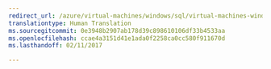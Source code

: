 ```yaml
---
redirect_url: /azure/virtual-machines/windows/sql/virtual-machines-windows-sql-backup-recovery
translationtype: Human Translation
ms.sourcegitcommit: 0e3948b2907ab178d39c898610106df33b4533aa
ms.openlocfilehash: ccae4a3151d41e1ada0f2258ca0cc580f911670d
ms.lasthandoff: 02/11/2017

---
```

